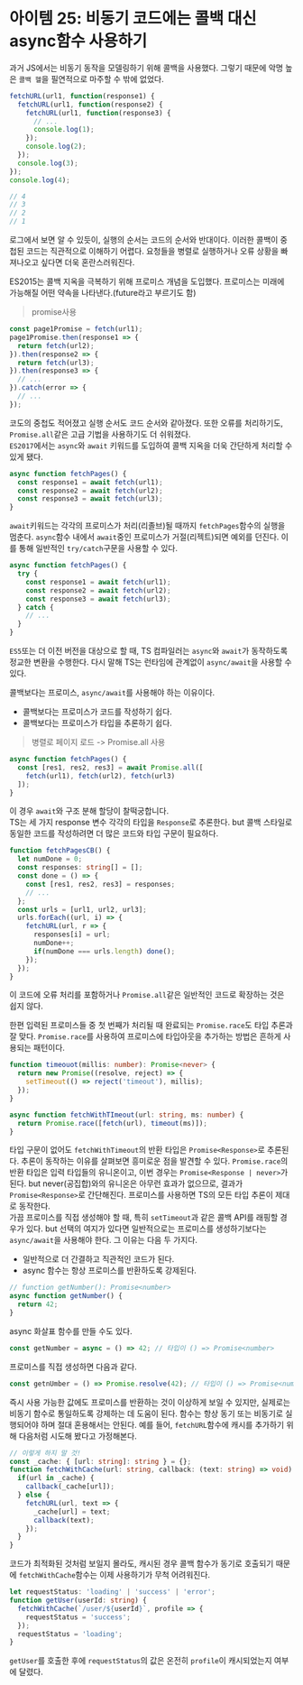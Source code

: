 # 아이템 25: 비동기 코드에는 콜백 대신 async함수 사용하기

과거 JS에서는 비동기 동작을 모델링하기 위해 콜백을 사용했다. 그렇기 때문에 악명 높은 `콜백 헬`을 필연적으로 마주할 수 밖에 없었다.
``` ts
fetchURL(url1, function(response1) {
  fetchURL(url1, function(response2) {
    fetchURL(url1, function(response3) {
      // ...
      console.log(1);
    });
    console.log(2);
  });
  console.log(3);
});
console.log(4);

// 4
// 3
// 2
// 1
```

로그에서 보면 알 수 있듯이, 실행의 순서는 코드의 순서와 반대이다. 이러한 콜백이 중첩된 코드는 직관적으로 이해하기 어렵다. 요청들을 병렬로 실행하거나 오류 상황을 빠져나오고 싶다면 더욱 혼란스러워진다.

ES2015는 콜백 지옥을 극복하기 위해 프로미스 개념을 도입했다. 프로미스는 미래에 가능해질 어떤 약속을 나타낸다.(future라고 부르기도 함)

> promise사용
``` ts
const page1Promise = fetch(url1);
page1Promise.then(response1 => {
  return fetch(url2);
}).then(response2 => {
  return fetch(url3);
}).then(response3 => {
  // ...
}).catch(error => {
  // ...
});
```
코도의 중첩도 적어졌고 실행 순서도 코드 순서와 같아졌다. 또한 오류를 처리하기도, `Promise.all`같은 고급 기법을 사용하기도 더 쉬워졌다.<br>
`ES2017`에서는 `async`와 `await` 키워드를 도입하여 콜백 지옥을 더욱 간단하게 처리할 수 있게 됐다.
``` ts
async function fetchPages() {
  const response1 = await fetch(url1);
  const response2 = await fetch(url2);
  const response3 = await fetch(url3);
}
```

`await`키워드는 각각의 프로미스가 처리(리졸브)될 때까지 `fetchPages`함수의 실행을 멈춘다. `async`함수 내에서 `await`중인 프로미스가 거절(리젝트)되면 예외를 던진다. 이를 통해 일반적인 `try/catch`구문을 사용할 수 있다.

``` ts
async function fetchPages() {
  try {
    const response1 = await fetch(url1);
    const response2 = await fetch(url2); 
    const response3 = await fetch(url3);
  } catch {
    // ...
  }
}
```

`ES5`또는 더 이전 버전을 대상으로 할 때, TS 컴파일러는 `async`와 `await`가 동작하도록 정교한 변환을 수행한다. 다시 말해 TS는 런타임에 관계없이 `async/await`을 사용할 수 있다.

콜백보다는 프로미스, `async/await`를 사용해야 하는 이유이다.
- 콜백보다는 프로미스가 코드를 작성하기 쉽다.
- 콜백보다는 프로미스가 타입을 추론하기 쉽다.

> 병렬로 페이지 로드 -> Promise.all 사용
``` ts
async function fetchPages() {
  const [res1, res2, res3] = await Promise.all([
    fetch(url1), fetch(url2), fetch(url3)
  ]);
}
```
이 경우 `await`와 구조 분해 할당이 찰떡궁합니다.<br>
TS는 세 가지 response 변수 각각의 타입을 `Response`로 추론한다. but 콜백 스타일로 동일한 코드를 작성하려면 더 많은 코드와 타입 구문이 필요하다.
``` ts
function fetchPagesCB() {
  let numDone = 0;
  const responses: string[] = [];
  const done = () => {
    const [res1, res2, res3] = responses;
    // ...
  };
  const urls = [url1, url2, url3];
  urls.forEach((url, i) => {
    fetchURL(url, r => {
      responses[i] = url;
      numDone++;
      if(numDone === urls.length) done();
    });
  });
}
```

이 코드에 오류 처리를 포함하거나 `Promise.all`같은 일반적인 코드로 확장하는 것은 쉽지 않다.

한편 입력된 프로미스들 중 첫 번째가 처리될 때 완료되는 `Promise.race`도 타입 추론과 잘 맞다. `Promise.race`를 사용하여 프로미스에 타입아웃을 추가하는 방법은 흔하게 사용되는 패턴이다.

``` ts
function timeouot(millis: number): Promise<never> {
  return new Promise((resolve, reject) => {
    setTimeout(() => reject('timeout'), millis);
  });
}

async function fetchWithTImeout(url: string, ms: number) {
  return Promise.race([fetch(url), timeout(ms)]);
}
```

타입 구문이 없어도 `fetchWithTimeout`의 반환 타입은 `Promise<Response>`로 추론된다. 추론이 동작하는 이유를 살펴보면 흥미로운 점을 발견할 수 있다. `Promise.race`의 반환 타입은 입력 타입들의 유니온이고, 이번 경우는 `Promise<Response | never>`가 된다. but never(공집합)와의 유니온은 아무런 효과가 없으므로, 결과가 `Promise<Response>`로 간단해진다. 프로미스를 사용하면 TS의 모든 타입 추론이 제대로 동작한다.<br>
가끔 프로미스를 직접 생성해야 할 때, 특히 `setTimeout`과 같은 콜백 API를 래핑할 경우가 있다. but 선택의 여지가 있다면 일반적으로는 프로미스를 생성하기보다는 `async/await`을 사용해야 한다. 그 이유는 다음 두 가지다.
- 일반적으로 더 간결하고 직관적인 코드가 된다.
- async 함수는 항상 프로미스를 반환하도록 강제된다.

``` ts
// function getNumber(): Promise<number>
async function getNumber() {
  return 42;
}
```
async 화살표 함수를 만들 수도 있다.
``` ts
const getNumber = async = () => 42; // 타입이 () => Promise<number>
```

프로미스를 직접 생성하면 다음과 같다.
``` ts
const getnUmber = () => Promise.resolve(42); // 타입이 () => Promise<number>
```

즉시 사용 가능한 값에도 프로미스를 반환하는 것이 이상하게 보일 수 있지만, 실제로는 비동기 함수로 통일하도록 강제하는 데 도움이 된다. 함수는 항상 동기 또는 비동기로 실행되어야 하며 절대 혼용해서는 안된다. 예를 들어, `fetchURL`함수에 캐시를 추가하기 위해 다음처럼 시도해 봤다고 가정해본다.
``` ts
// 이렇게 하지 말 것!
const _cache: { [url: string]: string } = {};
function fetchWithCache(url: string, callback: (text: string) => void) {
  if(url in _cache) {
    callback(_cache[url]);
  } else {
    fetchURL(url, text => {
      _cache[url] = text;
      callback(text);
    });
  }
}
```
코드가 최적화된 것처럼 보일지 몰라도, 캐시된 경우 콜백 함수가 동기로 호출되기 때문에 `fetchWithCache`함수는 이제 사용하기가 무척 어려워진다.

``` ts
let requestStatus: 'loading' | 'success' | 'error';
function getUser(userId: string) {
  fetchWithCache(`/user/${userId}`, profile => {
    requestStatus = 'success';
  });
  requestStatus = 'loading';
}
```
`getUser`를 호출한 후에 `requestStatus`의 값은 온전히 `profile`이 캐시되었는지 여부에 달렸다.
